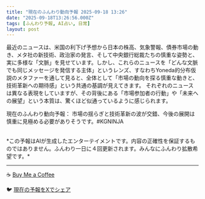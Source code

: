 ```yaml
---
title: "現在のふんわり動向予報 2025-09-18 13:26"
date: "2025-09-18T13:26:56.000Z"
tags: [ふんわり予報, AI占い, 日常]
layout: post
---
```


最近のニュースは、米国の利下げ予想から日本の株高、気象警報、債券市場の動き、メタ社の新技術、政治家の発言、そして中央銀行総裁たちの慎重な姿勢と、実に多様な「文脈」を見せています。しかし、これらのニュースを「どんな文脈でも同じメッセージを発信する主体」というレンズ、すなわちYoneda的分布仮説のメタファーを通して見ると、全体として「市場の動向を探る慎重な動きと、技術革新への期待感」という共通の基調が見えてきます。  それぞれのニュースは異なる表現をしていますが、その背後にある「市場参加者の行動」や「未来への展望」という本質は、驚くほど似通っているように感じられます。


現在のふんわり動向予報：
市場の揺らぎと技術革新の波が交錯、今後の展開は慎重に見極める必要がありそうです。#KGNINJA

<br>
*この予報はAIが生成したエンターテイメントです。内容の正確性を保証するものではありません。ふんわり一日に４回更新されます。みんなにふんわり拡散希望です。*

---
☕️ [Buy Me a Coffee](https://www.buymeacoffee.com/kgninja)

🐦 [現在の予報をXでシェア](https://twitter.com/intent/tweet?text=%E7%8F%BE%E5%9C%A8%E3%81%AE%E3%81%B5%E3%82%93%E3%82%8F%E3%82%8A%E4%BA%88%E5%A0%B1%3A%20%E3%80%8C%E6%9C%80%E8%BF%91%E3%81%AE%E3%83%8B%E3%83%A5%E3%83%BC%E3%82%B9%E3%81%AF%E3%80%81%E7%B1%B3%E5%9B%BD%E3%81%AE%E5%88%A9%E4%B8%8B%E3%81%92%E4%BA%88%E6%83%B3%E3%81%8B%E3%82%89%E6%97%A5%E6%9C%AC%E3%81%AE%E6%A0%AA%E9%AB%98%E3%80%81%E6%B0%97%E8%B1%A1%E8%AD%A6%E5%A0%B1%E3%80%81%E5%82%B5%E5%88%B8%E5%B8%82%E5%A0%B4%E3%81%AE%E5%8B%95%E3%81%8D%E3%80%81%E3%83%A1%E3%82%BF%E7%A4%BE%E3%81%AE%E6%96%B0%E6%8A%80%E8%A1%93%E3%80%81%E6%94%BF%E6%B2%BB%E5%AE%B6%E3%81%AE%E7%99%BA%E8%A8%80%E3%80%81%E3%81%9D%E3%81%97%E3%81%A6%E4%B8%AD%E5%A4%AE%E9%8A%80%E8%A1%8C%E7%B7%8F%E8%A3%81%E3%81%9F%E3%81%A1%E3%81%AE%E6%85%8E%E9%87%8D%E3%81%AA%E5%A7%BF%E5%8B%A2%E3%81%A8%E3%80%81%E5%AE%9F%E3%81%AB%E5%A4%9A%E6%A7%98%E3%81%AA%E3%80%8C%E6%96%87%E8%84%88%E3%80%8D%E3%82%92%E8%A6%8B%E3%81%9B%E3%81%A6%E3%81%84%E3%81%BE%E3%81%99%E3%80%82%E3%80%8D%23KGNINJA%20%E7%B6%9A%E3%81%8D%E3%81%AF%E3%83%96%E3%83%AD%E3%82%B0%E3%81%A7%EF%BC%81%F0%9F%91%87&url=https%3A%2F%2Fkg-ninja.github.io%2FFunwariyoso%2F)
